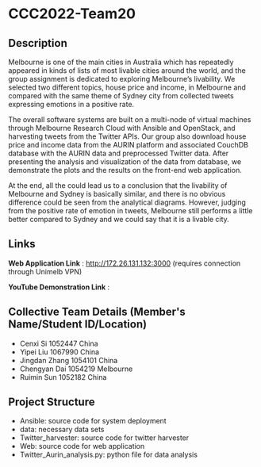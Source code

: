 # CCC2022-Team20
## Description
Melbourne is one of the main cities in Australia which has repeatedly appeared in kinds of
lists of most livable cities around the world, and the group assignment is dedicated to exploring
Melbourne’s livability. We selected two different topics, house price and income, in Melbourne
and compared with the same theme of Sydney city from collected tweets expressing emotions in
a positive rate.

The overall software systems are built on a multi-node of virtual machines through Melbourne
Research Cloud with Ansible and OpenStack, and harvesting tweets from the Twitter APIs.
Our group also download house price and income data from the AURIN platform and associated
CouchDB database with the AURIN data and preprocessed Twitter data. After presenting the
analysis and visualization of the data from database, we demonstrate the plots and the results
on the front-end web application.

At the end, all the could lead us to a conclusion that the livability of Melbourne and Sydney is
basically similar, and there is no obvious difference could be seen from the analytical diagrams.
However, judging from the positive rate of emotion in tweets, Melbourne still performs a little
better compared to Sydney and we could say that it is a livable city.
## Links
**Web Application Link** :
http://172.26.131.132:3000 (requires connection through Unimelb VPN)

**YouTube Demonstration Link** :

## Collective Team Details (Member's Name/Student ID/Location)
- Cenxi Si 1052447 China
- Yipei Liu 1067990 China
- Jingdan Zhang 1054101 China
- Chengyan Dai 1054219 Melbourne
- Ruimin Sun 1052182 China

## Project Structure
- Ansible: source code for system deployment
- data: necessary data sets
- Twitter_harvester: source code for twitter harvester
- Web: source code for web application
- Twitter_Aurin_analysis.py: python file for data analysis
